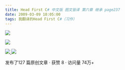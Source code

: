```yaml
---
title: Head First C# 中文版 图文皆译 第六章 继承 page237
date: 2009-03-09 18:05:00
tags: 我翻译的Head First C#（习作）
---
```

![](https://p-blog.csdn.net/images/p_blog_csdn_net/cuipengfei1/EntryImages/20090309/2009-03-09_17-46-56.jpg)

![](https://p-blog.csdn.net/images/p_blog_csdn_net/cuipengfei1/EntryImages/20090309/2009-03-09_17-56-32.jpg)



[ ![](https://profile.csdnimg.cn/5/2/5/3_cuipengfei1)
![](https://g.csdnimg.cn/static/user-reg-year/1x/11.png)
](https://blog.csdn.net/cuipengfei1)



发布了127 篇原创文章  ·  获赞 8  ·  访问量 74万+

